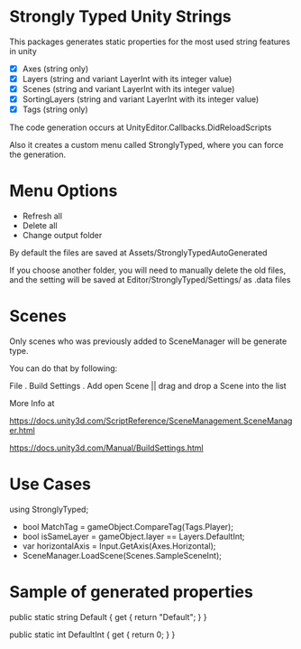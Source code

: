 # Strongly Typed Unity Strings

This packages generates static properties for the most used string features in unity

- [x] Axes (string only)
- [x] Layers (string and variant LayerInt with its integer value)
- [x] Scenes (string and variant LayerInt with its integer value)
- [x] SortingLayers (string and variant LayerInt with its integer value)
- [x] Tags (string only)

The code generation occurs at UnityEditor.Callbacks.DidReloadScripts

Also it creates a custom menu called StronglyTyped, where you can force the generation.

# Menu Options

- Refresh all
- Delete all
- Change output folder

By default the files are saved at Assets/StronglyTypedAutoGenerated

If you choose another folder, you will need to manually delete the old files, and the setting will be saved at Editor/StronglyTyped/Settings/ as .data files

# Scenes

Only scenes who was previously added to SceneManager will be generate type.

You can do that by following:

File . Build Settings . Add open Scene || drag and drop a Scene into the list

More Info at

https://docs.unity3d.com/ScriptReference/SceneManagement.SceneManager.html

https://docs.unity3d.com/Manual/BuildSettings.html

# Use Cases

using StronglyTyped;

- bool MatchTag = gameObject.CompareTag(Tags.Player);
- bool isSameLayer = gameObject.layer == Layers.DefaultInt;
- var horizontalAxis = Input.GetAxis(Axes.Horizontal);
- SceneManager.LoadScene(Scenes.SampleSceneInt);

# Sample of generated properties

public static string Default
{
get
{
return "Default";
}
}

public static int DefaultInt
{
get
{
return 0;
}
}
